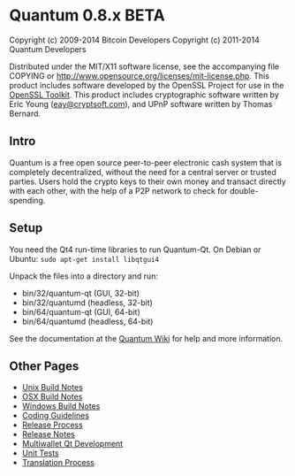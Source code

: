Quantum 0.8.x BETA
====================

Copyright (c) 2009-2014 Bitcoin Developers
Copyright (c) 2011-2014 Quantum Developers

Distributed under the MIT/X11 software license, see the accompanying
file COPYING or http://www.opensource.org/licenses/mit-license.php.
This product includes software developed by the OpenSSL Project for use in the [OpenSSL Toolkit](http://www.openssl.org/). This product includes
cryptographic software written by Eric Young ([eay@cryptsoft.com](mailto:eay@cryptsoft.com)), and UPnP software written by Thomas Bernard.


Intro
---------------------
Quantum is a free open source peer-to-peer electronic cash system that is
completely decentralized, without the need for a central server or trusted
parties.  Users hold the crypto keys to their own money and transact directly
with each other, with the help of a P2P network to check for double-spending.


Setup
---------------------
You need the Qt4 run-time libraries to run Quantum-Qt. On Debian or Ubuntu:
	`sudo apt-get install libqtgui4`

Unpack the files into a directory and run:

- bin/32/quantum-qt (GUI, 32-bit)
- bin/32/quantumd (headless, 32-bit)
- bin/64/quantum-qt (GUI, 64-bit)
- bin/64/quantumd (headless, 64-bit)

See the documentation at the [Quantum Wiki](http://quantum.info)
for help and more information.


Other Pages
---------------------
- [Unix Build Notes](build-unix.md)
- [OSX Build Notes](build-osx.md)
- [Windows Build Notes](build-msw.md)
- [Coding Guidelines](coding.md)
- [Release Process](release-process.md)
- [Release Notes](release-notes.md)
- [Multiwallet Qt Development](multiwallet-qt.md)
- [Unit Tests](unit-tests.md)
- [Translation Process](translation_process.md)
